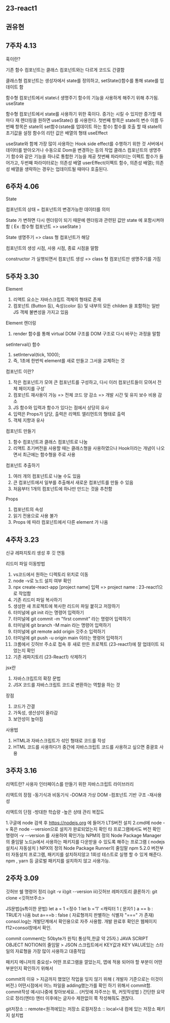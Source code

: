 ## 23-react1

## 권유현 

## 7주차 4.13

훅이란?

기존 함수 컴포넌트는 클래스 컴포넌트와는 다르게 코드도 간결함

클래스형 컴포넌트는 생성자에서 state를 정의하고, setState()함수를 통해 state를 업데이트 함

함수형 컴포넌트에서 state너 생명주기 함수의 기능을 사용하게 해주기 위해 추가됨.
useState

함수형 컴포넌트에서 state를 사용하기 위한 훅이다.
증가는 시킬 수 있지만 증가할 때마다 재 렌더링을 원하면 useState() 를 사용한다.
첫번째 항목은 state의 변수 이름
두번째 항목은 state의 set함수(state를 업데이트 하는 함수)
함수를 호출 할 때 state의 초기값을 설정
함수의 리턴 값은 배열의 형태
useEffect

useState와 함께 가장 많이 사용하는 Hook
side effect를 수행하기 위한 것
서버에서 데이터를 받아오거나 수동으로 Dom을 변경하는 등의 작업
클래스 컴포넌트의 생명주기 함수와 같은 기능을 하나로 통합한 기능을 제공
첫번째 파라미터는 이펙트 함수가 들어가고, 두번째 파라미터로는 의존성 배열 userEffect(이펙트 함수, 의존성 배열);
의존성 배열을 생략하는 경우는 업데이트될 때마다 호출된다.

## 6주차 4.06

State

컴포넌트의 상태 = 컴포넌트의 변경가능한 데이터를 의미

State 가 변하면 다시 렌더링이 되기 때문에 렌더링과 관련된 값만 state 에 포함시켜야함 ( Ex :함수형 컴포넌트 => useState )

State 생명주기 => class 형 컴포넌트가 해당

컴포넌트의 생성 시점, 사용 시점, 종료 시점을 말함

constructor 가 실행되면서 컴포넌트 생성 => class 형 컴포넌트만 생명주기를 가짐

## 5주차 3.30

Element

1. 리액트 요소는 자바스크립트 객체의 형태로 존재
2. 컴포넌트 (Button 등), 속성(color 등) 및 내부의 모든 childen 을 포함하는 일반 JS 객체 불변성을 가지고 있음

Element 렌더링

1. render 함수를 통해 virtual DOM 구조를 DOM 구조로 다시 바꾸는 과정을 말함

setInterval() 함수

1. setInterval(tick, 1000);
2. 즉, 1초에 한번씩 element를 새로 만들고 그서을 교체하는 것

컴포넌트 이란?

1. 작은 컴포넌트가 모여 큰 컴포넌트를 구성하고, 다시 이러 컴포넌트들이 모여서 전체 페이지를 구성`
2. 컴포넌트 재사용이 가능 => 전체 코드 양 감소 => 개발 시간 및 유지 보수 비용 감소
3. JS 함수와 입력과 함수가 있다는 점에서 상당히 유사
4. 입력은 Props가 담당, 출력은 리액트 앨리먼트의 형태로 출력
5. 객체 지향과 유사

컴포넌트 만들기

1. 함수 컴포넌트과 클래스 컴포넌트로 나눔
2. 리액트 초기버전을 사용할 때는 클래스형을 사용하였으나 Hook이라는 개념이 나오면서 최근에는 함수형을 주로 사용

컴포넌트 추출하기

1. 여러 개의 컴포넌트로 나눌 수도 있음
2. 큰 컴포넌트에서 일부를 추출해서 새로운 컴포넌트를 만들 수 있음
3. 처음부터 1개의 컴포넌트에 하나만 만드는 것을 추천함

Props

1. 컴포넌트의 속성
2. 읽기 전용으로 사용 불가
3. Props 에 따라 컴포넌트에서 다른 element 가 나옴

## 4주차 3.23


신규 레파지토리 생성 후 깃 연동

리드미 파일 이동방법

1. vs코드에서 원하는 디렉토리 위치로 이동
2. node -v로 노드 설치 여부 확인
3. npx create-react-app [project name] 입력 => project name : 23-react1으로 작업함
4. 기존 리드미 파일 복사하기
5. 생성한 새 프로젝트에 복사한 리드미 파일 붙히고 저장하기
6. 터미널에 git init 라는 명령어 입력하기
7. 터미널에 git commit -m "first commit" 라는 명령어 입력하기
8. 터미널에 git branch -M main 라는 명령어 입력하기
9. 터미널에 git remote add origin 깃주소 입력하기
10. 터미널에 git push -u origin main 이라는 명령어 입력하기
11. 크롬에서 깃허브 주소로 접속 후 새로 만든 프로젝트 (23-react1)에 잘 업데이트 되었는지 확인
12. 기존 레파지토리 (23-React1) 삭제하기


jsx란  

1. 자바스크립트의 확장 문법
2. JSX 코드를 자바스크립트 코드로 변환하는 역할을 하는 것

장점

1. 코드가 간결
2. 가독성, 생산성이 올라감
3. 보안성이 높아짐

사용법

1. HTML과 자바스크립트가 섞인 형태로 코드를 작성
2. HTML 코드를 사용하다가 중간에 자바스크립트 코드를 사용하고 싶으면 중괄호 사용


## 3주차 3.16 

리액트란?
사용자 인터페이스를 만들기 위한 자바스크립트 라이브러리

 리액트의 장점
-동기식과 비동기식
-DOM과 가상 DOM
-컴포넌트 기반 구조
-재사용성

리액트의 단점
-방대한 학습량
-높은 상태 관리 복잡도

1.구글에 node 검색 후 https://nodejs.org 에 들어가 LTS버전 설치
2.cmd에 node -v 혹은 node --version으로 설치가 완료되었는지 확인
타 프로그램에서도 버전 확인 명령어 -v --version 를 사용하여 확인가능
NPM의 정의
Node Package Manager의 줄임말
 노드js에서 사용하는 패키지를 다운받을 수 있도록 해주는 프로그램
( nodejs설치시 자동설치 )
NPX의 정의
Node Package Runner의 줄임말
npm 5.2.0 버전부터 자동설치 프로그램,
패키지를 설치하지않고 1회성 테스트로 실행 할 수 있게 해준다.
npm , yarn 등 글로벌 패키지를 설치하지 않고 사용가능.



## 2주차 3.09

깃허브 쉘 명령어 정리 i)git -v ii)git --version iii)깃허브 레파지토리 클론하기: git clone <깃허브주소>

JS문법(js특이한 문법) let a = 1 <정수 1 let b ='1' <캐릭터 1 ( 문자1 ) a == b : TRUE가 나옴 but a===b : false ( 자료형까지 판별하는 식별자 "===" 가 존재) consol.log는 개발단계에서 확인용으로 자주 사용함. 개발 완료후 확인은 웹페이지 f12>consol창에서 확인.

commit comment는 50byte가 원칙( 통상적,한글 약 25자.) JAVA SCRIPT OBJECT NOTION의 줄임말 > JSON 스크립트에서 KEY값과 KEY VALUE있는 스타일의 자료형을 가장 많이 사용하고 대중적임

패키지 메니저의 중요성> 어떤 프로그램을 깔았는지, 앱에 적용 되어야 할 부분이 어떤 부분인지 확인하기 위해서

commit의 이유 > 지금까지 했었던 작업을 잊지 않기 위해 ( 개발자 기준으로는 이것이 버전.)
어떤시점에서 어느 파일을 adding했는가를 확인 하기 위해서 commit함. commit작성 예시(나중에 찾아보세요... (커밋에 자주쓰는 뭐, 커밋작성법 ) 간단한 요약으로 정리(엔터) 엔터 이후에는 글자수 제한없이 쭉 작성해줘도 괜찮다.

git저장소 :: remote<원격에있는 저장소 로컬저장소 :: local<내 컴에 있는 저장소 패키지 설치법
